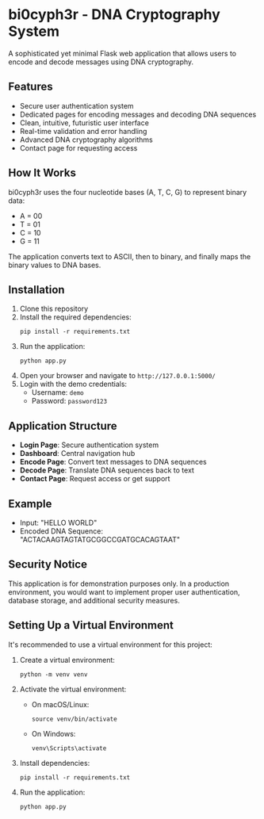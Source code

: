 # bi0cyph3r - DNA Cryptography System

A sophisticated yet minimal Flask web application that allows users to encode and decode messages using DNA cryptography.

## Features

- Secure user authentication system
- Dedicated pages for encoding messages and decoding DNA sequences
- Clean, intuitive, futuristic user interface
- Real-time validation and error handling
- Advanced DNA cryptography algorithms
- Contact page for requesting access

## How It Works

bi0cyph3r uses the four nucleotide bases (A, T, C, G) to represent binary data:
- A = 00
- T = 01
- C = 10
- G = 11

The application converts text to ASCII, then to binary, and finally maps the binary values to DNA bases.

## Installation

1. Clone this repository
2. Install the required dependencies:
   ```
   pip install -r requirements.txt
   ```
3. Run the application:
   ```
   python app.py
   ```
4. Open your browser and navigate to `http://127.0.0.1:5000/`
5. Login with the demo credentials:
   - Username: `demo`
   - Password: `password123`

## Application Structure

- **Login Page**: Secure authentication system
- **Dashboard**: Central navigation hub
- **Encode Page**: Convert text messages to DNA sequences
- **Decode Page**: Translate DNA sequences back to text
- **Contact Page**: Request access or get support

## Example

- Input: "HELLO WORLD"
- Encoded DNA Sequence: "ACTACAAGTAGTATGCGGCCGATGCACAGTAAT"

## Security Notice

This application is for demonstration purposes only. In a production environment, you would want to implement proper user authentication, database storage, and additional security measures.

## Setting Up a Virtual Environment

It's recommended to use a virtual environment for this project:

1. Create a virtual environment:
   ```
   python -m venv venv
   ```

2. Activate the virtual environment:
   - On macOS/Linux:
     ```
     source venv/bin/activate
     ```
   - On Windows:
     ```
     venv\Scripts\activate
     ```

3. Install dependencies:
   ```
   pip install -r requirements.txt
   ```

4. Run the application:
   ```
   python app.py
   ``` 